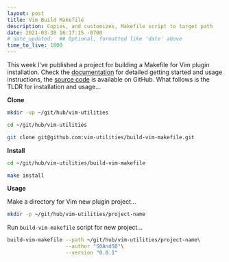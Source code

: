 ```yaml
---
layout: post
title: Vim Build Makefile
description: Copies, and customizes, Makefile script to target path
date: 2021-03-30 16:17:15 -0700
# date_updated:  ## Optional, formatted like 'date' above
time_to_live: 1800
---
```




This week I've published a project for building a Makefile for Vim plugin installation. Check the [documentation][link__documentation] for detailed getting started and usage instructions, the [source code][link__source] is available on GitHub. What follows is the TLDR for installation and usage...


**Clone**


```bash
mkdir -vp ~/git/hub/vim-utilities

cd ~/git/hub/vim-utilities

git clone git@github.com:vim-utilities/build-vim-makefile.git
```


**Install**


```bash
cd ~/git/hub/vim-utilities/build-vim-makefile

make install
```


**Usage**


Make a directory for Vim new plugin project...


```bash
mkdir -p ~/git/hub/vim-utilities/project-name
```


Run `build-vim-makefile` script for new project...


```bash
build-vim-makefile --path ~/git/hub/vim-utilities/project-name\
                   --author "S0AndS0"\
                   --version "0.0.1"
```



[link__documentation]: https://github.com/vim-utilities/build-vim-makefile/blob/main/.github/README.md "Repository documentation"

[link__source]: https://github.com/vim-utilities/build-vim-makefile "Repository source code"


